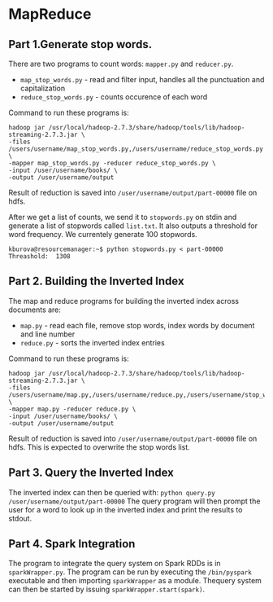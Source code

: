# MapReduce

## Part 1.Generate stop words.

There are two programs to count words: `mapper.py` and `reducer.py`. 
  - `map_stop_words.py` - read and filter input, handles all the punctuation and capitalization
  - `reduce_stop_words.py` - counts occurence of each word

Command to run these programs is:

    hadoop jar /usr/local/hadoop-2.7.3/share/hadoop/tools/lib/hadoop-streaming-2.7.3.jar \
    -files /users/username/map_stop_words.py,/users/username/reduce_stop_words.py \
    -mapper map_stop_words.py -reducer reduce_stop_words.py \
    -input /user/username/books/ \
    -output /user/username/output
    
Result of reduction is saved into `/user/username/output/part-00000` file on hdfs.

After we get a list of counts, we send it to `stopwords.py` on stdin and generate a list of stopwords called `list.txt`. It also outputs a threshold for word frequency. We currentely generate 100 stopwords.
    
    kburova@resourcemanager:~$ python stopwords.py < part-00000 
    Threashold:  1308

## Part 2. Building the Inverted Index

The map and reduce programs for building the inverted index across documents are:
  - `map.py` - read each file, remove stop words, index words by document and line number
  - `reduce.py` - sorts the inverted index entries

Command to run these programs is:

    hadoop jar /usr/local/hadoop-2.7.3/share/hadoop/tools/lib/hadoop-streaming-2.7.3.jar \
    -files /users/username/map.py,/users/username/reduce.py,/users/username/stop_words.txt \
    -mapper map.py -reducer reduce.py \
    -input /user/username/books/ \
    -output /user/username/output
    
Result of reduction is saved into `/user/username/output/part-00000` file on hdfs. This is expected to overwrite the stop words list.

## Part 3. Query the Inverted Index

The inverted index can then be queried with: `python query.py /user/username/output/part-00000`
The query program will then prompt the user for a word to look up in the inverted index and print the results to stdout.

## Part 4. Spark Integration

The program to integrate the query system on Spark RDDs is in `sparkWrapper.py`. The program can be run by executing the `/bin/pyspark` executable and then importing `sparkWrapper` as a module. Thequery system can then be started by issuing `sparkWrapper.start(spark)`.
